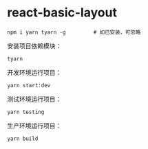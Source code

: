 # react-basic-layout

```
npm i yarn tyarn -g         # 如已安装，可忽略
```

安装项目依赖模块：
```
tyarn
```

开发环境运行项目：
```
yarn start:dev
```

测试环境运行项目：
```
yarn testing
```  

生产环境运行项目：
```
yarn build
```